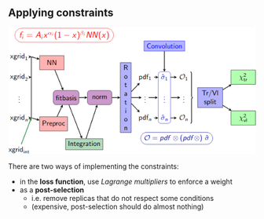 ## Applying constraints

<img src="assets/fit-flow.png" alt="fit flow">

There are two ways of implementing the constraints:

- in the **loss function**, use _Lagrange multipliers_ to enforce a weight
- as a **post-selection**
  - i.e. remove replicas that do not respect some conditions
  - (expensive, post-selection should do almost nothing)
